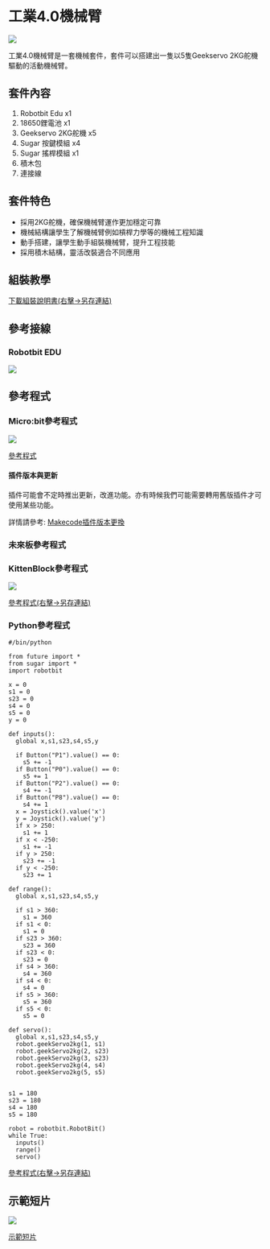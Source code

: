 # 工業4.0機械臂

![](./images/robot_arm_3.png)

工業4.0機械臂是一套機械套件，套件可以搭建出一隻以5隻Geekservo 2KG舵機驅動的活動機械臂。

## 套件內容

1. Robotbit Edu x1
2. 18650鋰電池 x1
3. Geekservo 2KG舵機 x5
4. Sugar 按鍵模組 x4
5. Sugar 搖桿模組 x1
6. 積木包
7. 連接線

## 套件特色

- 採用2KG舵機，確保機械臂運作更加穩定可靠
- 機械結構讓學生了解機械臂例如槓桿力學等的機械工程知識
- 動手搭建，讓學生動手組裝機械臂，提升工程技能
- 採用積木結構，靈活改裝適合不同應用

## 組裝教學

[下載組裝說明書(右擊->另存連結)](https://github.com/kittenbothk/kittenbothk/raw/master/Kits/lego_robot_arm/lego_robot_arm.pdf)

## 參考接線

### Robotbit EDU

![](./images/wiring.png)

## 參考程式

### Micro:bit參考程式

![](./images/code_mc.png)

[參考程式](https://makecode.microbit.org/_A9cCYFVWr3e3)

#### 插件版本與更新

插件可能會不定時推出更新，改進功能。亦有時候我們可能需要轉用舊版插件才可使用某些功能。

詳情請參考: [Makecode插件版本更換](../Makecode/makecode_extensionUpdate)

### 未來板參考程式

### KittenBlock參考程式

![](./images/code_kb.png)

[參考程式(右擊->另存連結)](https://github.com/kittenbothk/kittenbothk/raw/master/Kits/lego_robot_arm/robot_arm.sb3)

### Python參考程式

    #/bin/python
    
    from future import *
    from sugar import *
    import robotbit
    
    x = 0
    s1 = 0
    s23 = 0
    s4 = 0
    s5 = 0
    y = 0

    def inputs():
      global x,s1,s23,s4,s5,y
    
      if Button("P1").value() == 0:
        s5 += -1
      if Button("P0").value() == 0:
        s5 += 1
      if Button("P2").value() == 0:
        s4 += -1
      if Button("P8").value() == 0:
        s4 += 1
      x = Joystick().value('x')
      y = Joystick().value('y')
      if x > 250:
        s1 += 1
      if x < -250:
        s1 += -1
      if y > 250:
        s23 += -1
      if y < -250:
        s23 += 1
    
    def range():
      global x,s1,s23,s4,s5,y
    
      if s1 > 360:
        s1 = 360
      if s1 < 0:
        s1 = 0
      if s23 > 360:
        s23 = 360
      if s23 < 0:
        s23 = 0
      if s4 > 360:
        s4 = 360
      if s4 < 0:
        s4 = 0
      if s5 > 360:
        s5 = 360
      if s5 < 0:
        s5 = 0
    
    def servo():
      global x,s1,s23,s4,s5,y
      robot.geekServo2kg(1, s1)
      robot.geekServo2kg(2, s23)
      robot.geekServo2kg(3, s23)
      robot.geekServo2kg(4, s4)
      robot.geekServo2kg(5, s5)

    
    s1 = 180
    s23 = 180
    s4 = 180
    s5 = 180
    
    robot = robotbit.RobotBit()
    while True:
      inputs()
      range()
      servo()

[參考程式(右擊->另存連結)](https://github.com/kittenbothk/kittenbothk/raw/master/Kits/lego_robot_arm/robot_arm.py)


## 示範短片

[![](./images/video.png)](https://youtu.be/8Yhz4D-pZ-0)

[示範短片](https://youtu.be/8Yhz4D-pZ-0)